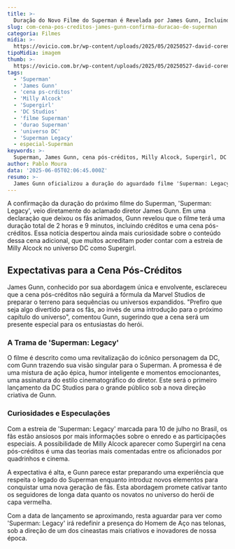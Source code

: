 ```yaml
---
title: >-
  Duração do Novo Filme do Superman é Revelada por James Gunn, Incluindo Cena Pós-Créditos
slug: com-cena-pos-creditos-james-gunn-confirma-duracao-de-superman
categoria: Filmes
midia: >-
  https://ovicio.com.br/wp-content/uploads/2025/05/20250527-david-corenswet-com-uniforme-do-superman.webp
tipoMidia: imagem
thumb: >-
  https://ovicio.com.br/wp-content/uploads/2025/05/20250527-david-corenswet-com-uniforme-do-superman.webp
tags:
  - 'Superman'
  - 'James Gunn'
  - 'cena ps-crditos'
  - 'Milly Alcock'
  - 'Supergirl'
  - 'DC Studios'
  - 'filme Superman'
  - 'durao Superman'
  - 'universo DC'
  - 'Superman Legacy'
  - especial-Superman
keywords: >-
  Superman, James Gunn, cena pós-créditos, Milly Alcock, Supergirl, DC Studios, filme Superman, duração Superman, universo DC, Superman: Legacy
author: Pablo Moura
data: '2025-06-05T02:06:45.000Z'
resumo: >-
  James Gunn oficializou a duração do aguardado filme 'Superman: Legacy', totalizando 2 horas e 9 minutos, já contando com a cena pós-créditos. Espera-se uma participação especial de Milly Alcock como Supergirl nessa cena extra.
---
```


A confirmação da duração do próximo filme do Superman, 'Superman: Legacy', veio diretamente do aclamado diretor James Gunn. Em uma declaração que deixou os fãs animados, Gunn revelou que o filme terá uma duração total de 2 horas e 9 minutos, incluindo créditos e uma cena pós-créditos. Essa notícia despertou ainda mais curiosidade sobre o conteúdo dessa cena adicional, que muitos acreditam poder contar com a estreia de Milly Alcock no universo DC como Supergirl.

## Expectativas para a Cena Pós-Créditos

James Gunn, conhecido por sua abordagem única e envolvente, esclareceu que a cena pós-créditos não seguirá a fórmula da Marvel Studios de preparar o terreno para sequências ou universos expandidos. "Prefiro que seja algo divertido para os fãs, ao invés de uma introdução para o próximo capítulo do universo", comentou Gunn, sugerindo que a cena será um presente especial para os entusiastas do herói.

### A Trama de 'Superman: Legacy'

O filme é descrito como uma revitalização do icônico personagem da DC, com Gunn trazendo sua visão singular para o Superman. A promessa é de uma mistura de ação épica, humor inteligente e momentos emocionantes, uma assinatura do estilo cinematográfico do diretor. Este será o primeiro lançamento da DC Studios para o grande público sob a nova direção criativa de Gunn.

### Curiosidades e Especulações

Com a estreia de 'Superman: Legacy' marcada para 10 de julho no Brasil, os fãs estão ansiosos por mais informações sobre o enredo e as participações especiais. A possibilidade de Milly Alcock aparecer como Supergirl na cena pós-créditos é uma das teorias mais comentadas entre os aficionados por quadrinhos e cinema.

A expectativa é alta, e Gunn parece estar preparando uma experiência que respeita o legado do Superman enquanto introduz novos elementos para conquistar uma nova geração de fãs. Esta abordagem promete cativar tanto os seguidores de longa data quanto os novatos no universo do herói de capa vermelha.

Com a data de lançamento se aproximando, resta aguardar para ver como 'Superman: Legacy' irá redefinir a presença do Homem de Aço nas telonas, sob a direção de um dos cineastas mais criativos e inovadores de nossa época.